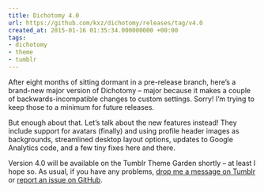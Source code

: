 ```yaml
---
title: Dichotomy 4.0
url: https://github.com/kxz/dichotomy/releases/tag/v4.0
created_at: 2015-01-16 01:35:34.000000000 +00:00
tags:
- dichotomy
- theme
- tumblr
---
```


After eight months of sitting dormant in a pre-release branch, here’s a
brand-new major version of Dichotomy – major because it makes a couple
of backwards-incompatible changes to custom settings. Sorry! I’m trying
to keep those to a minimum for future releases.

But enough about that. Let’s talk about the new features instead! They
include support for avatars (finally) and using profile header images as
backgrounds, streamlined desktop layout options, updates to Google
Analytics code, and a few tiny fixes here and there.

Version 4.0 will be available on the Tumblr Theme Garden shortly – at
least I hope so. As usual, if you have any problems, [drop me a message
on Tumblr](http://blog.room208.org/ask) or [report an issue on
GitHub](https://github.com/kxz/dichotomy/issues).
